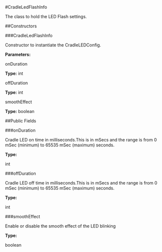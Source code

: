 #CradleLedFlashInfo

The class to hold the LED Flash settings.

##Constructors

###CradleLedFlashInfo

Constructor to instantiate the CradleLEDConfig.

**Parameters:**

onDuration



**Type:** int

offDuration



**Type:** int

smoothEffect



**Type:** boolean

##Public Fields

###onDuration

Cradle LED on time in milliseconds.This is in mSecs and the range is from 0 mSec (minimum) to 65535 mSec (maximum) seconds.

**Type:**

int

###offDuration

Cradle LED off time in milliseconds.This is in mSecs and the range is from 0 mSec (minimum) to 65535 mSec (maximum) seconds.

**Type:**

int

###smoothEffect

Enable or disable the smooth effect of the LED blinking

**Type:**

boolean

